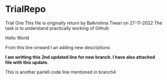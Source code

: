 # TrialRepo
Trial One
This file is originally return by Balkrishna Tiwari on 27-11-2022
The task is to understand practically working of Github

Hello World

From this line onward I an adding new descriptions


**I am writting this 2nd updated line for new branch. I have also attached file with this update.**

This is another parlell code line mentioned in branch4
